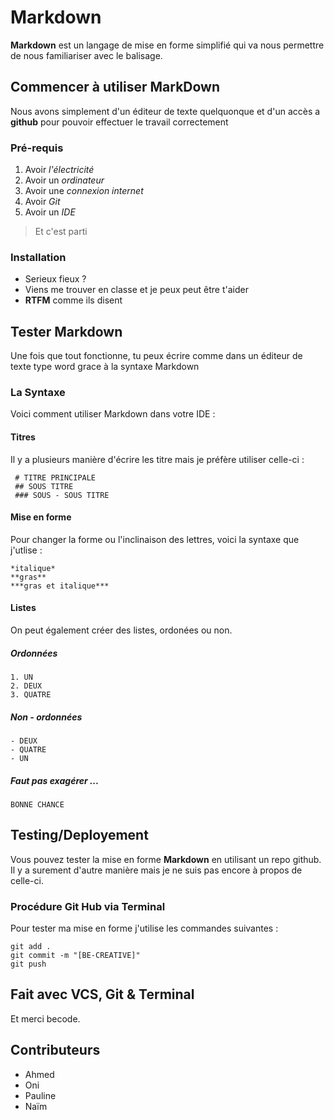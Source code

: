 # Markdown

**Markdown** est un langage de mise en forme simplifié qui va nous permettre de nous familiariser avec le balisage.

## Commencer à utiliser MarkDown

Nous avons simplement d'un éditeur de texte quelquonque et d'un accès a **github** pour pouvoir effectuer le travail correctement

### Pré-requis 

1. Avoir *l'électricité*
2. Avoir un *ordinateur*
3. Avoir une *connexion internet*
4. Avoir *Git*
5. Avoir un *IDE*

>Et c'est parti

### Installation 

- Serieux fieux ? 
- Viens me trouver en classe et je peux peut être t'aider
- **RTFM** comme ils disent

## Tester Markdown

Une fois que tout fonctionne, tu peux écrire comme dans un éditeur de texte type word grace à la syntaxe Markdown

### La Syntaxe 

Voici comment utiliser Markdown dans votre IDE :

#### Titres

Il y a plusieurs manière d'écrire les titre mais je préfère utiliser celle-ci :

```
 # TITRE PRINCIPALE
 ## SOUS TITRE 
 ### SOUS - SOUS TITRE
```

#### Mise en forme 

Pour changer la forme ou l'inclinaison des lettres, voici la syntaxe que j'utlise :

```
*italique*
**gras**
***gras et italique***
```
#### Listes 

On peut également créer des listes, ordonées ou non. 

##### Ordonnées 

```
1. UN
2. DEUX
3. QUATRE 
```

##### Non - ordonnées 

```
- DEUX
- QUATRE
- UN 
```

##### Faut pas exagérer ...

```
BONNE CHANCE
```

## Testing/Deployement

Vous pouvez tester la mise en forme **Markdown** en utilisant un repo github. 
Il y a surement d'autre manière mais je ne suis pas encore à propos de celle-ci.

### Procédure Git Hub via Terminal

Pour tester ma mise en forme j'utilise les commandes suivantes : 

```
git add .
git commit -m "[BE-CREATIVE]"
git push
```

## Fait avec VCS, Git & Terminal

Et merci becode. 

## Contributeurs 

- Ahmed
- Oni
- Pauline
- Naïm
